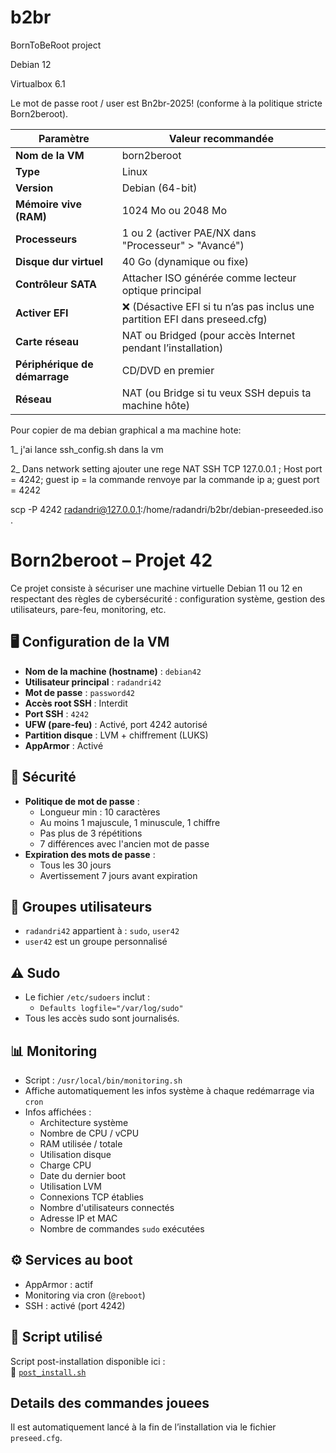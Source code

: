# b2br
BornToBeRoot project

Debian 12

Virtualbox 6.1

Le mot de passe root / user est Bn2br-2025! (conforme à la politique stricte Born2beroot).


| Paramètre                     | Valeur recommandée                                                         |
| ----------------------------- | -------------------------------------------------------------------------- |
| **Nom de la VM**              | born2beroot                                                                |
| **Type**                      | Linux                                                                      |
| **Version**                   | Debian (64-bit)                                                            |
| **Mémoire vive (RAM)**        | 1024 Mo ou 2048 Mo                                                         |
| **Processeurs**               | 1 ou 2 (activer PAE/NX dans "Processeur" > "Avancé")                       |
| **Disque dur virtuel**        | 40 Go (dynamique ou fixe)                                                  |
| **Contrôleur SATA**           | Attacher ISO générée comme lecteur optique principal                       |
| **Activer EFI**               | ❌ (Désactive EFI si tu n’as pas inclus une partition EFI dans preseed.cfg) |
| **Carte réseau**              | NAT ou Bridged (pour accès Internet pendant l’installation)                |
| **Périphérique de démarrage** | CD/DVD en premier                                                          |
| **Réseau**                    | NAT (ou Bridge si tu veux SSH depuis ta machine hôte)                      |


Pour copier de ma debian graphical a ma machine hote:

1_ j'ai lance ssh_config.sh dans la vm

2_ Dans network setting ajouter une rege NAT
SSH TCP 127.0.0.1 ; Host port = 4242;  guest ip = la commande renvoye par la commande ip a; guest port = 4242


scp -P 4242 radandri@127.0.0.1:/home/radandri/b2br/debian-preseeded.iso .


# Born2beroot – Projet 42

Ce projet consiste à sécuriser une machine virtuelle Debian 11 ou 12 en respectant des règles de cybersécurité : configuration système, gestion des utilisateurs, pare-feu, monitoring, etc.

## 🖥️ Configuration de la VM

- **Nom de la machine (hostname)** : `debian42`
- **Utilisateur principal** : `radandri42`
- **Mot de passe** : `password42`
- **Accès root SSH** : Interdit
- **Port SSH** : `4242`
- **UFW (pare-feu)** : Activé, port 4242 autorisé
- **Partition disque** : LVM + chiffrement (LUKS)
- **AppArmor** : Activé

## 🔐 Sécurité

- **Politique de mot de passe** :  
  - Longueur min : 10 caractères  
  - Au moins 1 majuscule, 1 minuscule, 1 chiffre  
  - Pas plus de 3 répétitions  
  - 7 différences avec l'ancien mot de passe  
- **Expiration des mots de passe** :  
  - Tous les 30 jours  
  - Avertissement 7 jours avant expiration

## 👥 Groupes utilisateurs

- `radandri42` appartient à : `sudo`, `user42`
- `user42` est un groupe personnalisé

## ⚠️ Sudo

- Le fichier `/etc/sudoers` inclut :
  - `Defaults logfile="/var/log/sudo"`
- Tous les accès sudo sont journalisés.

## 📊 Monitoring

- Script : `/usr/local/bin/monitoring.sh`
- Affiche automatiquement les infos système à chaque redémarrage via `cron`
- Infos affichées :
  - Architecture système
  - Nombre de CPU / vCPU
  - RAM utilisée / totale
  - Utilisation disque
  - Charge CPU
  - Date du dernier boot
  - Utilisation LVM
  - Connexions TCP établies
  - Nombre d'utilisateurs connectés
  - Adresse IP et MAC
  - Nombre de commandes `sudo` exécutées

## ⚙️ Services au boot

- AppArmor : actif
- Monitoring via cron (`@reboot`)
- SSH : activé (port 4242)

## 📁 Script utilisé

Script post-installation disponible ici :  
📎 [`post_install.sh`](https://github.com/rkajy/b2br/blob/main/post_install.sh)

## Details des commandes jouees



Il est automatiquement lancé à la fin de l’installation via le fichier `preseed.cfg`.


